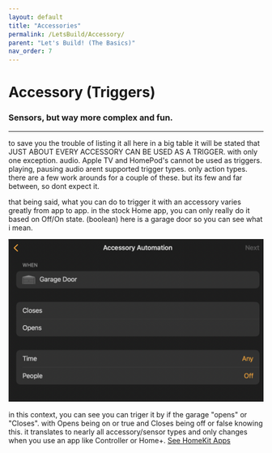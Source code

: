 ```yaml
---
layout: default
title: "Accessories"
permalink: /LetsBuild/Accessory/
parent: "Let's Build! (The Basics)"
nav_order: 7
---
```

# Accessory (Triggers)
### Sensors, but way more complex and fun.
---

to save you the trouble of listing it all here in a big table it will be stated that JUST ABOUT EVERY ACCESSORY CAN BE USED AS A TRIGGER. with only one exception. audio.
Apple TV and HomePod's cannot be used as triggers. playing, pausing audio arent supported trigger types. only action types. there are a few work arounds for a couple of these. but its few and far between, so dont expect it.

that being said, what you can do to trigger it with an accessory varies greatly from app to app. in the stock Home app, you can only really do it based on Off/On state. (boolean) here is a garage door so you can see what i mean.

![jtd](https://github.com/PaRkThEcAr/PaRkThEcAr.github.io/blob/main/docs/LetsBuild/Images/AccessoryTriggerStock.png?raw=true)

in this context, you can see you can triger it by if the garage "opens" or "Closes". with Opens being on or true and Closes being off or false knowing this. it translates to nearly all accessory/sensor types and only changes when you use an app like Controller or Home+. [See HomeKit Apps](https://parkthecar.github.io/getting-started/FAQ/)
